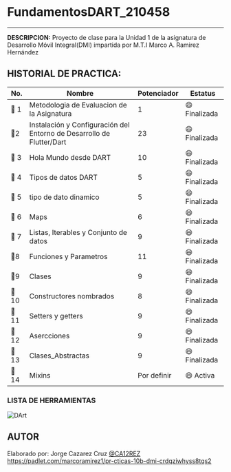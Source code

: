 # FundamentosDART_210458
------------
**DESCRIPCION:**
Proyecto de clase para la Unidad 1 de la asignatura de Desarrollo Móvil Integral(DMI) impartida por M.T.I Marco A. Ramirez Hernández

## HISTORIAL DE PRACTICA:

|No. |Nombre|Potenciador|Estatus|
|--|--|--|--|
|:ledger: 1|Metodologia de Evaluacion de la Asignatura|1|:smile: Finalizada|
|:ledger:2|Instalación y Configuración del Entorno de Desarrollo de Flutter/Dart|23|:smile: Finalizada|
|:ledger: 3|Hola Mundo desde DART|10|:smile: Finalizada|
|:ledger: 4|Tipos de datos DART|5|:smile: Finalizada|
|:ledger: 5|tipo de dato dinamico|5|:smile: Finalizada|
|:ledger: 6|Maps|6|:smile: Finalizada|
|:ledger: 7|Listas, Iterables y Conjunto de datos|9|:smile: Finalizada|
|:ledger:8|Funciones y Parametros|11|:smile: Finalizada|
|:ledger:9|Clases|9|:smile: Finalizada|
|:ledger:10|Constructores nombrados|8|:smile: Finalizada|
|:ledger:11|Setters y getters|9|:smile: Finalizada|
|:ledger:12|Asercciones|9|:smile: Finalizada|
|:ledger:13|Clases_Abstractas|9|:smile: Finalizada|
|:ledger:14|Mixins|Por definir|:smile: Activa|
### LISTA DE HERRAMIENTAS
![DArt](https://img.shields.io/badge/Dart-0175C2?style=for-the-badge&logo=dart&logoColor=white)


## AUTOR 
Elaborado por: Jorge Cazarez Cruz [@CA12REZ]()
https://padlet.com/marcoramirez1/pr-cticas-10b-dmi-crdqziwhyss8tqs2
